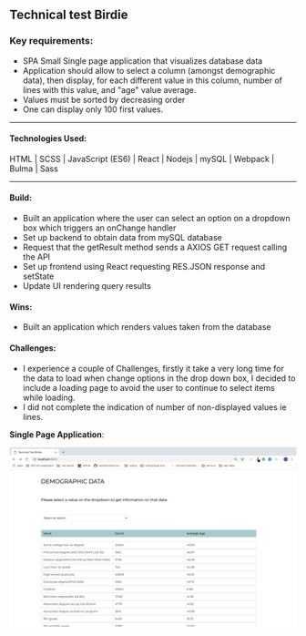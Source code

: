 ## Technical test Birdie

### Key requirements:
- SPA Small Single page application that visualizes database data
- Application should allow to select a column (amongst demographic data), then display, for each different value in this column, number of lines with this value, and "age" value average.
- Values must be sorted by decreasing order
- One can display only 100 first values.

<hr>

#### Technologies Used:
HTML | SCSS | JavaScript (ES6) | React | Nodejs | mySQL | Webpack | Bulma | Sass

<hr>

#### Build:

- Built an application where the user can select an option on a dropdown box which triggers an onChange handler
- Set up backend to obtain data from mySQL database
- Request that the getResult method sends a AXIOS GET request calling the API
- Set up frontend using React requesting RES.JSON response and setState
- Update UI rendering query results


#### Wins:

- Built an application which renders values taken from the database

#### Challenges:

- I experience a couple of Challenges, firstly it take a very long time for the data to load when change options in the drop down box, I decided to include a loading page to avoid the user to continue to select items while loading.
- I did not complete the indication of number of non-displayed values ie lines.


<strong>Single Page Application</strong>:
<p align="center"><img src="src/assets/screenshot.png" "width=700"></p>
